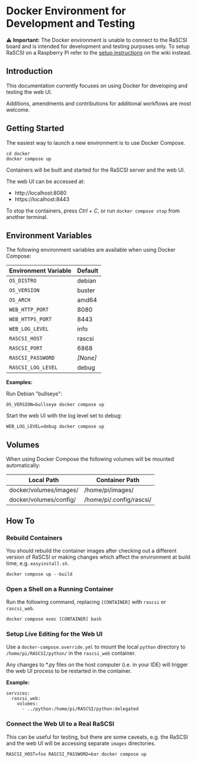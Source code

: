 # Docker Environment for Development and Testing

⚠️ **Important:** The Docker environment is unable to connect to the RaSCSI board and is
intended for development and testing purposes only. To setup RaSCSI on a Raspberry Pi
refer to the [setup instructions](https://github.com/akuker/RASCSI/wiki/Setup-Instructions)
on the wiki instead.

## Introduction

This documentation currently focuses on using Docker for developing and testing the web UI.

Additions, amendments and contributions for additional workflows are most welcome.

## Getting Started

The easiest way to launch a new environment is to use Docker Compose.

```
cd docker
docker compose up
```

Containers will be built and started for the RaSCSI server and the web UI.

The web UI can be accessed at:

* http://localhost:8080
* https://localhost:8443

To stop the containers, press *Ctrl + C*, or run `docker compose stop` 
from another terminal.

## Environment Variables

The following environment variables are available when using Docker Compose:

| Environment Variable | Default  |
| -------------------- | -------- |
| `OS_DISTRO`          | debian   |
| `OS_VERSION`         | buster   |
| `OS_ARCH`            | amd64    |
| `WEB_HTTP_PORT`      | 8080     |
| `WEB_HTTPS_PORT`     | 8443     |
| `WEB_LOG_LEVEL`      | info     |
| `RASCSI_HOST`        | rascsi   |
| `RASCSI_PORT`        | 6868     |
| `RASCSI_PASSWORD`    | *[None]* |
| `RASCSI_LOG_LEVEL`   | debug    |

**Examples:**

Run Debian "bullseye":
```
OS_VERSION=bullseye docker compose up
```

Start the web UI with the log level set to debug:
```
WEB_LOG_LEVEL=debug docker compose up
```

## Volumes

When using Docker Compose the following volumes will be mounted automatically:

| Local Path              | Container Path           |
| ----------------------- | ------------------------ |
| docker/volumes/images/  | /home/pi/images/         |
| docker/volumes/config/  | /home/pi/.config/rascsi/ |


## How To

### Rebuild Containers

You should rebuild the container images after checking out a different version of
RaSCSI or making changes which affect the environment at build time, e.g. 
`easyinstall.sh`.

```
docker compose up --build
```

### Open a Shell on a Running Container

Run the following command, replacing `[CONTAINER]` with `rascsi` or `rascsi_web`.

```
docker compose exec [CONTAINER] bash
```

### Setup Live Editing for the Web UI

Use a `docker-compose.override.yml` to mount the local `python` directory to
`/home/pi/RASCSI/python/` in the `rascsi_web` container.

Any changes to *.py files on the host computer (i.e. in your IDE) will trigger
the web UI process to be restarted in the container.

**Example:**
```
services:
  rascsi_web:
    volumes:
      - ../python:/home/pi/RASCSI/python:delegated
```

### Connect the Web UI to a Real RaSCSI

This can be useful for testing, but there are some caveats, e.g. the RaSCSI and the
web UI will be accessing separate `images` directories.

```
RASCSI_HOST=foo RASCSI_PASSWORD=bar docker compose up
```